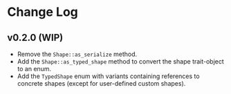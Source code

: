 # Change Log
## v0.2.0 (WIP)
- Remove the `Shape::as_serialize` method.
- Add the `Shape::as_typed_shape` method to convert the shape trait-object
  to an enum.
- Add the `TypedShape` enum with variants containing references to concrete shapes
  (except for user-defined custom shapes).